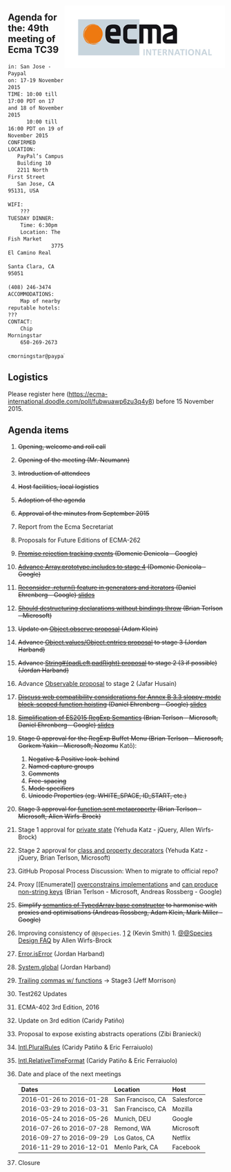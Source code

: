<img src="../images/Ecma_RVB-003.jpg"
     align="right" alt="" />

## Agenda for the: 49th meeting of Ecma TC39

    in: San Jose - Paypal
    on: 17-19 November 2015
    TIME: 10:00 till 17:00 PDT on 17 and 18 of November 2015
          10:00 till 16:00 PDT on 19 of November 2015
    CONFIRMED LOCATION:
       PayPal’s Campus
       Building 10
       2211 North First Street
       San Jose, CA 95131, USA

    WIFI:
        ???
    TUESDAY DINNER:
        Time: 6:30pm
        Location: The Fish Market
                  3775 El Camino Real
                  Santa Clara, CA 95051
                  (408) 246-3474
    ACCOMMODATIONS:
        Map of nearby reputable hotels: ???
    CONTACT:
        Chip Morningstar
        650-269-2673
        cmorningstar@paypal.com

## Logistics

Please register here (https://ecma-international.doodle.com/poll/fubwuawp6zu3q4y8) before 15 November 2015.

## Agenda items

1. ~~Opening, welcome and roll call~~
  1. ~~Opening of the meeting (Mr. Neumann)~~
  1. ~~Introduction of attendees~~
  1. ~~Host facilities, local logistics~~
1. ~~Adoption of the agenda~~
1. ~~Approval of the minutes from September 2015~~
1. Report from the Ecma Secretariat
1. Proposals for Future Editions of ECMA-262
  1. ~~[Promise rejection tracking events](https://github.com/tc39/ecma262/pull/76) (Domenic Denicola - Google)~~
  1. ~~[Advance Array.prototype.includes to stage 4](https://github.com/tc39/Array.prototype.includes/issues/13) (Domenic Denicola - Google)~~
  1. ~~[Reconsider .return() feature in generators and iterators](https://github.com/littledan/iterator-generator-return) (Daniel Ehrenberg - Google) [slides](https://docs.google.com/presentation/d/13KkqTTz9s2ZZWIF57PWsoQELiYa3Zf150cC9VhqAW60/edit)~~
  1. ~~[Should destructuring declarations without bindings throw](https://github.com/tc39/ecma262/issues/97) (Brian Terlson - Microsoft)~~
  1. ~~Update on [Object.observe proposal](https://github.com/arv/ecmascript-object-observe) (Adam Klein)~~
  1. ~~Advance [Object.values/Object.entries proposal](https://github.com/tc39/proposal-object-values-entries) to stage 3 (Jordan Harband)~~
  1. ~~Advance [String#{padLeft,padRight} proposal](https://github.com/tc39/proposal-string-pad-left-right) to stage 2 (3 if possible) (Jordan Harband)~~
  1. Advance [Observable proposal](https://github.com/zenparsing/es-observable) to stage 2 (Jafar Husain)
  1. ~~[Discuss web compatibility considerations for Annex B 3.3 sloppy-mode block-scoped function hoisting](https://github.com/tc39/ecma262/issues/162) (Daniel Ehrenberg - Google) [slides](https://docs.google.com/presentation/d/1tu8L4Askkqz-CojBlaiP7pf0hQRQNXZpS4cmml0obQ8/edit)~~
  1. ~~[Simplification of ES2015 RegExp Semantics](https://github.com/tc39/ecma262/pull/89) (Brian Terlson - Microsoft, Daniel Ehrenberg - Google) [slides](https://docs.google.com/presentation/d/19LyObVMn7jKt9qCPA_bpm5TDLqk1ruDcYCAwAScM-vE/edit)~~
  1. ~~Stage 0 approval for the RegExp Buffet Menu (Brian Terlson - Microsoft, Gorkem Yakin - Microsoft, Nozomu~~ Katō):
     1. ~~Negative & Positive look-behind~~
     2. ~~Named capture groups~~
     3. ~~Comments~~
     4. ~~Free-spacing~~
     5. ~~Mode specifiers~~
     6. ~~Unicode Properties (eg. WHITE_SPACE, ID_START, etc.)~~
  1. ~~Stage 3 approval for [function.sent metaproperty](https://github.com/allenwb/ESideas/blob/master/Generator%20metaproperty.md) (Brian Terlson - Microsoft, Allen Wirfs-Brock)~~
  1. Stage 1 approval for [private state](https://gist.github.com/wycats/714a01ae7ff22bea7888) (Yehuda Katz - jQuery, Allen Wirfs-Brock)
  1. Stage 2 approval for [class and property decorators](https://github.com/wycats/javascript-decorators) (Yehuda Katz - jQuery, Brian Terlson, Microsoft)
  1. GitHub Proposal Process Discussion: When to migrate to official repo?
  1. Proxy [[Enumerate]] [overconstrains implementations](https://github.com/tc39/ecma262/issues/161) and [can produce non-string keys](https://github.com/tc39/ecma262/issues/160) (Brian Terlson - Microsoft, Andreas Rossberg - Google)
  1. ~~Simplify [semantics of TypedArray base constructor](https://github.com/tc39/ecma262/issues/163) to harmonise with proxies and optimisations (Andreas Rossberg, Adam Klein, Mark Miller - Google)~~
  1. Improving consistency of `@@species`. [1](https://esdiscuss.org/topic/resolve-reject-on-promise-subclasses-and-species#content-1) [2](https://github.com/zenparsing/es-observable/issues/69#issuecomment-154456842) (Kevin Smith)
    1. [@@Species Design FAQ](https://gist.github.com/allenwb/8c50729c4c1c158fa8eb) by Allen Wirfs-Brock
  1. [Error.isError](https://github.com/ljharb/proposal-is-error) (Jordan Harband)
  1. [System.global](https://github.com/ljharb/proposal-global) (Jordan Harband)
  1. [Trailing commas w/ functions](http://jeffmo.github.io/es-trailing-function-commas/) -> Stage3 (Jeff Morrison)
1. Test262 Updates
1. ECMA-402 3rd Edition, 2016
  1. Update on 3rd edition (Caridy Patiño)
  1. Proposal to expose existing abstracts operations (Zibi Braniecki)
  1. [Intl.PluralRules](https://github.com/caridy/intl-plural-rules-spec/blob/master/PROPOSAL.md) (Caridy Patiño & Eric Ferraiuolo)
  1. [Intl.RelativeTimeFormat](https://github.com/caridy/intl-relative-time-spec/blob/master/PROPOSAL.md) (Caridy Patiño & Eric Ferraiuolo)
1. Date and place of the next meetings

    | Dates                    | Location          | Host       |
    |--------------------------|-------------------|------------|
    | 2016-01-26 to 2016-01-28 | San Francisco, CA | Salesforce |
    | 2016-03-29 to 2016-03-31 | San Francisco, CA | Mozilla    |
    | 2016-05-24 to 2016-05-26 | Munich, DEU       | Google     |
    | 2016-07-26 to 2016-07-28 | Remond, WA        | Microsoft  |
    | 2016-09-27 to 2016-09-29 | Los Gatos, CA     | Netflix    |
    | 2016-11-29 to 2016-12-01 | Menlo Park, CA    | Facebook   |

1. Closure
